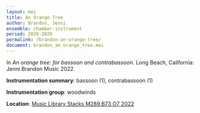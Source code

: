 ```yaml
---
layout: mei
title: An Orange Tree 
author: Brandon, Jenni
ensemble: chamber-instrument  
period: 2020-2029
permalink: /brandon-an-orange-tree/
document: brandon_an_orange_tree.mei
---
```


In *An orange tree: for bassoon and contrabassoon.* Long Beach, California: Jenni Brandon Music 2022.

**Instrumentation summary**: bassoon (1), contrabassoon (1) 

**Instrumentation group**: woodwinds

**Location**: <a href="https://tufts.primo.exlibrisgroup.com/permalink/01TUN_INST/1kc9gia/alma991018809059403851" target="_blank">Music Library Stacks M289.B73 O7 2022</a>